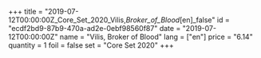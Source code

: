 +++
title = "2019-07-12T00:00:00Z_Core_Set_2020_Vilis,_Broker_of_Blood_[en]_false"
id = "ecdf2bd9-87b9-470a-ad2e-0ebf98560f87"
date = "2019-07-12T00:00:00Z"
name = "Vilis, Broker of Blood"
lang = ["en"]
price = "6.14"
quantity = 1
foil = false
set = "Core Set 2020"
+++
